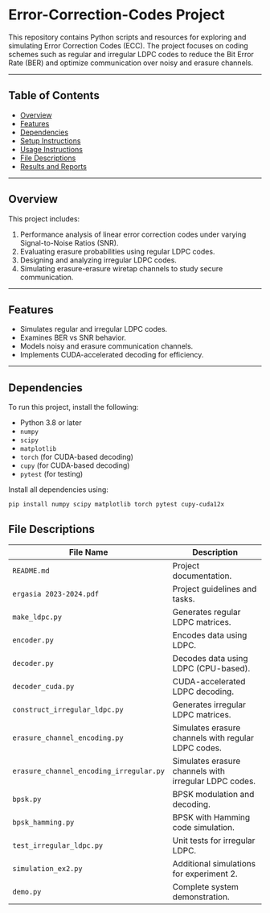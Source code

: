 # Error-Correction-Codes Project

This repository contains Python scripts and resources for exploring and simulating Error Correction Codes (ECC). The project focuses on coding schemes such as regular and irregular LDPC codes to reduce the Bit Error Rate (BER) and optimize communication over noisy and erasure channels.

---

## Table of Contents
- [Overview](#overview)
- [Features](#features)
- [Dependencies](#dependencies)
- [Setup Instructions](#setup-instructions)
- [Usage Instructions](#usage-instructions)
- [File Descriptions](#file-descriptions)
- [Results and Reports](#results-and-reports)
---

## Overview

This project includes:
1. Performance analysis of linear error correction codes under varying Signal-to-Noise Ratios (SNR).
2. Evaluating erasure probabilities using regular LDPC codes.
3. Designing and analyzing irregular LDPC codes.
4. Simulating erasure-erasure wiretap channels to study secure communication.

---

## Features

- Simulates regular and irregular LDPC codes.
- Examines BER vs SNR behavior.
- Models noisy and erasure communication channels.
- Implements CUDA-accelerated decoding for efficiency.

---

## Dependencies

To run this project, install the following:
- Python 3.8 or later
- `numpy`
- `scipy`
- `matplotlib`
- `torch` (for CUDA-based decoding)
- `cupy` (for CUDA-based decoding)
- `pytest` (for testing)

Install all dependencies using:
```bash
pip install numpy scipy matplotlib torch pytest cupy-cuda12x


```

## File Descriptions

| File Name                       | Description                                                                 |
|---------------------------------|-----------------------------------------------------------------------------|
| `README.md`                     | Project documentation.                                                     |
| `ergasia 2023-2024.pdf`         | Project guidelines and tasks.                                              |
| `make_ldpc.py`                  | Generates regular LDPC matrices.                                           |
| `encoder.py`                    | Encodes data using LDPC.                                                   |
| `decoder.py`                    | Decodes data using LDPC (CPU-based).                                       |
| `decoder_cuda.py`               | CUDA-accelerated LDPC decoding.                                            |
| `construct_irregular_ldpc.py`   | Generates irregular LDPC matrices.                                         |
| `erasure_channel_encoding.py`   | Simulates erasure channels with regular LDPC codes.                        |
| `erasure_channel_encoding_irregular.py` | Simulates erasure channels with irregular LDPC codes.             |
| `bpsk.py`                       | BPSK modulation and decoding.                                              |
| `bpsk_hamming.py`               | BPSK with Hamming code simulation.                                         |
| `test_irregular_ldpc.py`        | Unit tests for irregular LDPC.                                             |
| `simulation_ex2.py`             | Additional simulations for experiment 2.                                   |
| `demo.py`                       | Complete system demonstration.                                             |
